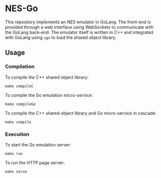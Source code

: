 # NES-Go

This repository implements an NES emulator in GoLang. The front-end is provided
through a web interface using WebSockets to communicate with the GoLang
back-end. The emulator itself is written in C++ and integrated with GoLang
using `cgo` to load the shared object library.

## Usage

### Compilation

To compile the C++ shared object library:

```shell
make compileC
```

To compile the Go emulation micro-service:

```shell
make compileGo
```

To compile the C++ shared object library and Go micro-service in cascade:

```shell
make compile
```

### Execution

To start the Go emulation server:

```shell
make run
```

To run the HTTP page server:

```shell
make serve
```
